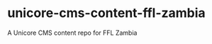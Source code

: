 unicore-cms-content-ffl-zambia
==============================

A Unicore CMS content repo for FFL Zambia 
